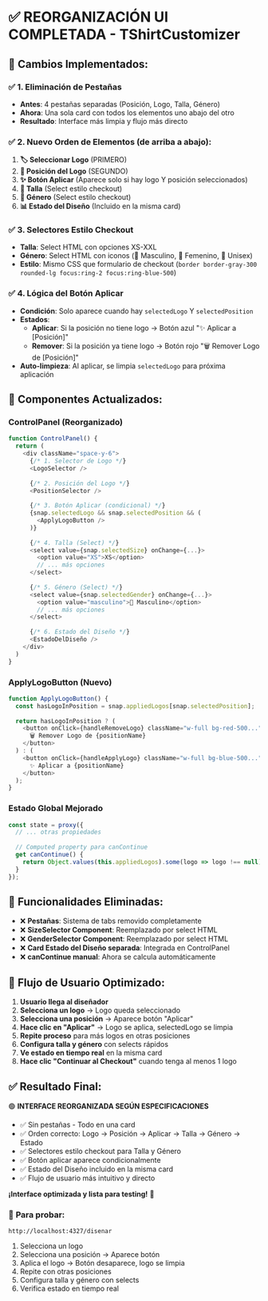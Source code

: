 # ✅ REORGANIZACIÓN UI COMPLETADA - TShirtCustomizer

## 🎯 **Cambios Implementados:**

### **✅ 1. Eliminación de Pestañas**
- **Antes**: 4 pestañas separadas (Posición, Logo, Talla, Género)
- **Ahora**: Una sola card con todos los elementos uno abajo del otro
- **Resultado**: Interface más limpia y flujo más directo

### **✅ 2. Nuevo Orden de Elementos (de arriba a abajo):**

1. **🏷️ Seleccionar Logo** (PRIMERO)
2. **📍 Posición del Logo** (SEGUNDO) 
3. **✨ Botón Aplicar** (Aparece solo si hay logo Y posición seleccionados)
4. **👔 Talla** (Select estilo checkout)
5. **👤 Género** (Select estilo checkout)
6. **📊 Estado del Diseño** (Incluido en la misma card)

### **✅ 3. Selectores Estilo Checkout**
- **Talla**: Select HTML con opciones XS-XXL
- **Género**: Select HTML con iconos (👨 Masculino, 👩 Femenino, 👤 Unisex)
- **Estilo**: Mismo CSS que formulario de checkout (`border border-gray-300 rounded-lg focus:ring-2 focus:ring-blue-500`)

### **✅ 4. Lógica del Botón Aplicar**
- **Condición**: Solo aparece cuando hay `selectedLogo` Y `selectedPosition`
- **Estados**:
  - **Aplicar**: Si la posición no tiene logo → Botón azul "✨ Aplicar a [Posición]"
  - **Remover**: Si la posición ya tiene logo → Botón rojo "🗑️ Remover Logo de [Posición]"
- **Auto-limpieza**: Al aplicar, se limpia `selectedLogo` para próxima aplicación

## 🎨 **Componentes Actualizados:**

### **ControlPanel (Reorganizado)**
```javascript
function ControlPanel() {
  return (
    <div className="space-y-6">
      {/* 1. Selector de Logo */}
      <LogoSelector />
      
      {/* 2. Posición del Logo */} 
      <PositionSelector />
      
      {/* 3. Botón Aplicar (condicional) */}
      {snap.selectedLogo && snap.selectedPosition && (
        <ApplyLogoButton />
      )}
      
      {/* 4. Talla (Select) */}
      <select value={snap.selectedSize} onChange={...}>
        <option value="XS">XS</option>
        // ... más opciones
      </select>
      
      {/* 5. Género (Select) */}
      <select value={snap.selectedGender} onChange={...}>
        <option value="masculino">👨 Masculino</option>
        // ... más opciones  
      </select>
      
      {/* 6. Estado del Diseño */}
      <EstadoDelDiseño />
    </div>
  )
}
```

### **ApplyLogoButton (Nuevo)**
```javascript
function ApplyLogoButton() {
  const hasLogoInPosition = snap.appliedLogos[snap.selectedPosition];
  
  return hasLogoInPosition ? (
    <button onClick={handleRemoveLogo} className="w-full bg-red-500...">
      🗑️ Remover Logo de {positionName}
    </button>
  ) : (
    <button onClick={handleApplyLogo} className="w-full bg-blue-500...">
      ✨ Aplicar a {positionName}
    </button>
  );
}
```

### **Estado Global Mejorado**
```javascript
const state = proxy({
  // ... otras propiedades
  
  // Computed property para canContinue
  get canContinue() {
    return Object.values(this.appliedLogos).some(logo => logo !== null);
  }
});
```

## 🔧 **Funcionalidades Eliminadas:**

- ❌ **Pestañas**: Sistema de tabs removido completamente
- ❌ **SizeSelector Component**: Reemplazado por select HTML
- ❌ **GenderSelector Component**: Reemplazado por select HTML  
- ❌ **Card Estado del Diseño separada**: Integrada en ControlPanel
- ❌ **canContinue manual**: Ahora se calcula automáticamente

## 🎯 **Flujo de Usuario Optimizado:**

1. **Usuario llega al diseñador**
2. **Selecciona un logo** → Logo queda seleccionado
3. **Selecciona una posición** → Aparece botón "Aplicar"
4. **Hace clic en "Aplicar"** → Logo se aplica, selectedLogo se limpia
5. **Repite proceso** para más logos en otras posiciones
6. **Configura talla y género** con selects rápidos
7. **Ve estado en tiempo real** en la misma card
8. **Hace clic "Continuar al Checkout"** cuando tenga al menos 1 logo

## ✅ **Resultado Final:**

🟢 **INTERFACE REORGANIZADA SEGÚN ESPECIFICACIONES**

- ✅ Sin pestañas - Todo en una card
- ✅ Orden correcto: Logo → Posición → Aplicar → Talla → Género → Estado
- ✅ Selectores estilo checkout para Talla y Género
- ✅ Botón aplicar aparece condicionalmente
- ✅ Estado del Diseño incluido en la misma card
- ✅ Flujo de usuario más intuitivo y directo

**¡Interface optimizada y lista para testing!** 🎉

### 🚀 **Para probar:**
`http://localhost:4327/disenar`

1. Selecciona un logo
2. Selecciona una posición → Aparece botón
3. Aplica el logo → Botón desaparece, logo se limpia
4. Repite con otras posiciones  
5. Configura talla y género con selects
6. Verifica estado en tiempo real
